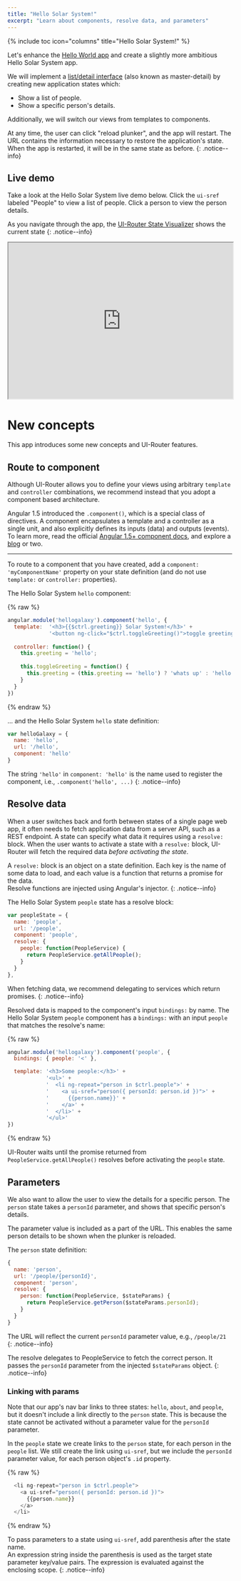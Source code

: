 ```yaml
---
title: "Hello Solar System!"
excerpt: "Learn about components, resolve data, and parameters"
---
```

{% include toc icon="columns" title="Hello Solar System!" %}

Let's enhance the [Hello World app](/tutorial/ng1/helloworld) and create a slightly more ambitious Hello Solar System app.

We will implement a [list/detail interface](https://en.wikipedia.org/wiki/Master%E2%80%93detail_interface)
(also known as master-detail) by creating new application states which:

- Show a list of people.
- Show a specific person's details.

Additionally, we will switch our views from templates to components.

At any time, the user can click "reload plunker", and the app will restart.
The URL contains the information necessary to restore the application's state.
When the app is restarted, it will be in the same state as before.
{: .notice--info}

## Live demo

Take a look at the Hello Solar System live demo below.
Click the `ui-sref` labeled "People" to view a list of people.
Click a person to view the person details.

As you navigate through the app, the [UI-Router State Visualizer](https://github.com/ui-router/visualizer) shows
the current state
{: .notice--info}

<iframe style="width: 100%; height: 350px;" src="http://embed.plnkr.co/2SSO4Y/?show=preview" frameborder="1" allowfullscren="allowfullscren"></iframe>

<br>

# New concepts

This app introduces some new concepts and UI-Router features.

## Route to component

Although UI-Router allows you to define your views using arbitrary `template` and `controller` combinations, we
recommend instead that you adopt a component based architecture.

Angular 1.5 introduced the `.component()`, which is a special class of directives.
A component encapsulates a template and a controller as a single unit, and also explicitly defines its
inputs (data) and outputs (events).
To learn more, read the official [Angular 1.5+ component docs](https://docs.angularjs.org/guide/component),
and explore a [blog](https://toddmotto.com/exploring-the-angular-1-5-component-method) or two.

---

To route to a component that you have created, add a `component: 'myComponentName'`
property on your state definition (and do not use `template:` or `controller:` properties).

The Hello Solar System `hello` component:

{% raw %}
```js
angular.module('hellogalaxy').component('hello', {
  template:  '<h3>{{$ctrl.greeting}} Solar System!</h3>' +
             '<button ng-click="$ctrl.toggleGreeting()">toggle greeting</button>',
           
  controller: function() {
    this.greeting = 'hello';
  
    this.toggleGreeting = function() {
      this.greeting = (this.greeting == 'hello') ? 'whats up' : 'hello'
    }
  }
})
```
{% endraw %}

... and the Hello Solar System `hello` state definition:

```js
var helloGalaxy = {
  name: 'hello',
  url: '/hello',
  component: 'hello'
}
```

The string `'hello'` in `component: 'hello'` is the name used to register the component, i.e., `.component('hello', ...)`
{: .notice--info}

## Resolve data

When a user switches back and forth between states of a single page web app, it often needs to fetch
application data from a server API, such as a REST endpoint.
A state can specify what data it requires using a `resolve:` block.
When the user wants to activate a state with a `resolve:` block,
UI-Router will fetch the required data *before activating the state*.

A `resolve:` block is an object on a state definition.  Each key is the name of some data to load, and each value
is a function that returns a promise for the data.  
Resolve functions are injected using Angular's injector.
{: .notice--info}

The Hello Solar System `people` state has a resolve block:

```js
var peopleState = {
  name: 'people',
  url: '/people',
  component: 'people',
  resolve: {
    people: function(PeopleService) {
      return PeopleService.getAllPeople();
    }
  }
},
```

When fetching data, we recommend delegating to services which return promises.
{: .notice--info}

Resolved data is mapped to the component's input `bindings:` by name.
The Hello Solar System `people` component has a `bindings:` with an input `people` that matches the resolve's name:

{% raw %}
```js
angular.module('hellogalaxy').component('people', {
  bindings: { people: '<' },

  template: '<h3>Some people:</h3>' +
            '<ul>' +
            '  <li ng-repeat="person in $ctrl.people">' +
            '    <a ui-sref="person({ personId: person.id })">' +
            '      {{person.name}}' +
            '    </a>' +
            '  </li>' +
            '</ul>'
})
```
{% endraw %}

UI-Router waits until the promise returned from `PeopleService.getAllPeople()` resolves before activating the `people` state.

## Parameters

We also want to allow the user to view the details for a specific person.
The `person` state takes a `personId` parameter, and shows that specific person's details.

The parameter value is included as a part of the URL.
This enables the same person details to be shown when the plunker is reloaded.

The `person` state definition:

```js
{
  name: 'person',
  url: '/people/{personId}',
  component: 'person',
  resolve: {
    person: function(PeopleService, $stateParams) {
      return PeopleService.getPerson($stateParams.personId);
    }
  }
}
```

The URL will reflect the current `personId` parameter value, e.g., `/people/21`
{: .notice--info}

The resolve delegates to PeopleService to fetch the correct person.
It passes the `personId` parameter from the injected `$stateParams` object.
{: .notice--info}

### Linking with params

Note that our app's nav bar links to three states: `hello`, `about`, and `people`,
but it doesn't include a link directly to the `person` state.
This is because the state cannot be activated without a parameter value for the `personId` parameter.

In the `people` state we create links to the `person` state, for each person in the `people` list.
We still create the link using `ui-sref`, but we include the `personId` parameter value, for each person object's `.id` property.

{% raw %}
```js
  <li ng-repeat="person in $ctrl.people">
    <a ui-sref="person({ personId: person.id })">
      {{person.name}}
    </a>
  </li>
```
{% endraw %}

To pass parameters to a state using `ui-sref`, add parenthesis after the state name.  
An expression string inside the parenthesis is used as the target state parameter key/value pairs.
The expression is evaluated against the enclosing scope.
{: .notice--info}

